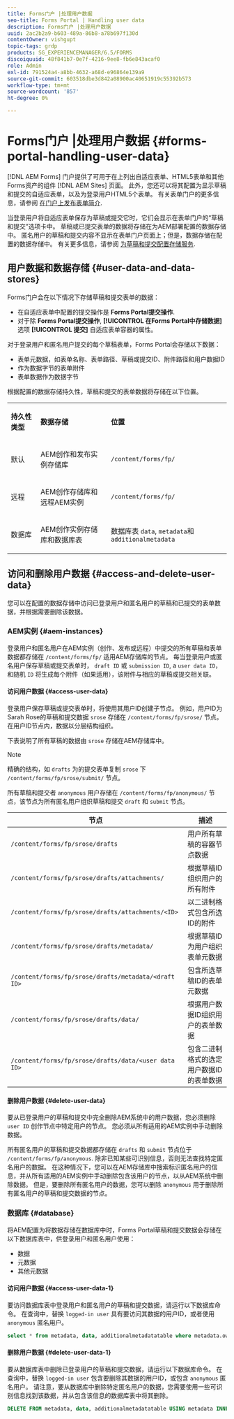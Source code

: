 ```yaml
---
title: Forms门户 |处理用户数据
seo-title: Forms Portal | Handling user data
description: Forms门户 |处理用户数据
uuid: 2ac2b2a9-b603-489a-86b8-a78b697f130d
contentOwner: vishgupt
topic-tags: grdp
products: SG_EXPERIENCEMANAGER/6.5/FORMS
discoiquuid: 48f841b7-0e7f-4216-9ee8-fb6e843acaf0
role: Admin
exl-id: 791524a4-a8bb-4632-a68d-e96864e139a9
source-git-commit: 603518dbe3d842a08900ac40651919c55392b573
workflow-type: tm+mt
source-wordcount: '857'
ht-degree: 0%

---
```


# Forms门户 |处理用户数据 {#forms-portal-handling-user-data}

[!DNL AEM Forms] 门户提供了可用于在上列出自适应表单、HTML5表单和其他Forms资产的组件 [!DNL AEM Sites] 页面。 此外，您还可以将其配置为显示草稿和提交的自适应表单，以及为登录用户HTML5个表单。 有关表单门户的更多信息，请参阅 [在门户上发布表单简介](/help/forms/using/introduction-publishing-forms.md).

当登录用户将自适应表单保存为草稿或提交它时，它们会显示在表单门户的“草稿和提交”选项卡中。 草稿或已提交表单的数据将存储在为AEM部署配置的数据存储中。 匿名用户的草稿和提交内容不显示在表单门户页面上；但是，数据存储在配置的数据存储中。 有关更多信息，请参阅 [为草稿和提交配置存储服务](/help/forms/using/configuring-draft-submission-storage.md).

## 用户数据和数据存储 {#user-data-and-data-stores}

Forms门户会在以下情况下存储草稿和提交表单的数据：

* 在自适应表单中配置的提交操作是 **Forms Portal提交操作**.
* 对于除 **Forms Portal提交操作**, **[!UICONTROL 在Forms Portal中存储数据]** 选项 **[!UICONTROL 提交]** 自适应表单容器的属性。

对于登录用户和匿名用户提交的每个草稿表单，Forms Portal会存储以下数据：

* 表单元数据，如表单名称、表单路径、草稿或提交ID、附件路径和用户数据ID
* 作为数据字节的表单附件
* 表单数据作为数据字节

根据配置的数据存储持久性，草稿和提交的表单数据将存储在以下位置。

<table>
 <tbody>
  <tr>
   <td><p><strong>持久性类型</strong></p> </td>
   <td><p><strong>数据存储</strong></p> </td>
   <td><p><strong>位置</strong></p> </td>
  </tr>
  <tr>
   <td><p>默认</p> </td>
   <td><p>AEM创作和发布实例存储库</p> </td>
   <td><p><code>/content/forms/fp/</code></p> </td>
  </tr>
  <tr>
   <td><p>远程</p> </td>
   <td><p>AEM创作存储库和远程AEM实例</p> </td>
   <td><p><code>/content/forms/fp/</code></p> </td>
  </tr>
  <tr>
   <td><p>数据库</p> </td>
   <td><p>AEM创作实例存储库和数据库表</p> </td>
   <td>数据库表 <code>data</code>, <code>metadata</code>和 <code>additionalmetadata</code></td>
  </tr>
 </tbody>
</table>

## 访问和删除用户数据 {#access-and-delete-user-data}

您可以在配置的数据存储中访问已登录用户和匿名用户的草稿和已提交的表单数据，并根据需要删除该数据。

### AEM实例 {#aem-instances}

登录用户和匿名用户在AEM实例（创作、发布或远程）中提交的所有草稿和表单数据都存储在 `/content/forms/fp/` 适用AEM存储库的节点。 每当登录用户或匿名用户保存草稿或提交表单时， `draft ID` 或 `submission ID`, a `user data ID`，和随机 `ID` 将生成每个附件（如果适用），该附件与相应的草稿或提交相关联。

#### 访问用户数据 {#access-user-data}

登录用户保存草稿或提交表单时，将使用其用户ID创建子节点。 例如，用户ID为Sarah Rose的草稿和提交数据 `srose` 存储在 `/content/forms/fp/srose/` 节点。 在用户ID节点内，数据以分层结构组织。

下表说明了所有草稿的数据由 `srose` 存储在AEM存储库中。

>[!NOTE]
>
>精确的结构，如 `drafts` 为的提交表单复制 `srose` 下 `/content/forms/fp/srose/submit/` 节点。
>
>所有草稿和提交者 `anonymous` 用户存储在 `/content/forms/fp/anonymous/` 节点，该节点为所有匿名用户组织草稿和提交 `draft` 和 `submit` 节点。

| 节点 | 描述 |
|---|---|
| `/content/forms/fp/srose/drafts` | 用户所有草稿的容器节点数据 |
| `/content/forms/fp/srose/drafts/attachments/` | 根据草稿ID组织用户的所有附件 |
| `/content/forms/fp/srose/drafts/attachments/<ID>` | 以二进制格式包含所选ID的附件 |
| `/content/forms/fp/srose/drafts/metadata/` | 根据草稿ID为用户组织表单元数据 |
| `/content/forms/fp/srose/drafts/metadata/<draft ID>` | 包含所选草稿ID的表单元数据 |
| `/content/forms/fp/srose/drafts/data/` | 根据用户数据ID组织用户的表单数据 |
| `/content/forms/fp/srose/drafts/data/<user data ID>` | 包含二进制格式的选定用户数据ID的表单数据 |

#### 删除用户数据 {#delete-user-data}

要从已登录用户的草稿和提交中完全删除AEM系统中的用户数据，您必须删除 `user ID` 创作节点中特定用户的节点。 您必须从所有适用的AEM实例中手动删除数据。

所有匿名用户的草稿和提交数据都存储在 `drafts` 和 `submit` 节点位于 `/content/forms/fp/anonymous`. 除非已知某些可识别信息，否则无法查找特定匿名用户的数据。 在这种情况下，您可以在AEM存储库中搜索标识匿名用户的信息，并从所有适用的AEM实例中手动删除包含该用户的节点，以从AEM系统中删除数据。 但是，要删除所有匿名用户的数据，您可以删除 `anonymous` 用于删除所有匿名用户的草稿和提交数据的节点。

### 数据库 {#database}

将AEM配置为将数据存储在数据库中时，Forms Portal草稿和提交数据会存储在以下数据库表中，供登录用户和匿名用户使用：

* 数据
* 元数据
* 其他元数据

#### 访问用户数据 {#access-user-data-1}

要访问数据库表中登录用户和匿名用户的草稿和提交数据，请运行以下数据库命令。 在查询中，替换 `logged-in user` 具有要访问其数据的用户ID，或者使用 `anonymous` 匿名用户。

```sql
select * from metadata, data, additionalmetadatatable where metadata.owner = 'logged-in user' and metadata.id = additionalmetadatatable.id and metadata.userdataID = data.id
```

#### 删除用户数据 {#delete-user-data-1}

要从数据库表中删除已登录用户的草稿和提交数据，请运行以下数据库命令。 在查询中，替换 `logged-in user` 包含要删除其数据的用户ID，或包含 `anonymous` 匿名用户。 请注意，要从数据库中删除特定匿名用户的数据，您需要使用一些可识别信息找到该数据，并从包含该信息的数据库表中将其删除。

```sql
DELETE FROM metadata, data, additionalmetadatatable USING metadata INNER JOIN data ON metadata.userdataID = data.id INNER JOIN additionalmetadatatable ON metadata.id = additionalmetadatatable.id WHERE metadata.owner = 'logged-in user'
```
